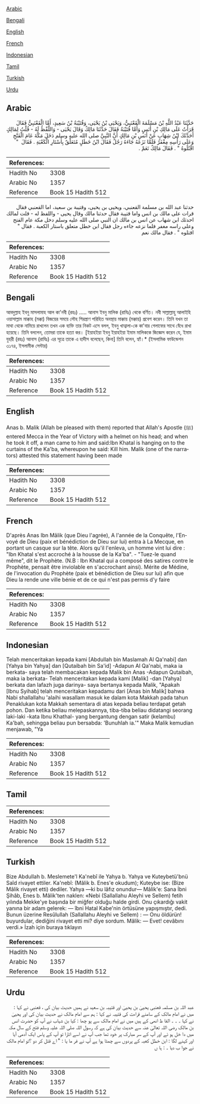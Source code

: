 [Arabic](#arabic)

[Bengali](#bengali)

[English](#english)

[French](#french)

[Indonesian](#indonesian)

[Tamil](#tamil)

[Turkish](#turkish)

[Urdu](#urdu)

## Arabic


<div dir="rtl" lang="ar" style={{fontSize:'larger',backgroundColor:'#f8f9fa',padding:20}}>
حَدَّثَنَا عَبْدُ اللَّهِ بْنُ مَسْلَمَةَ الْقَعْنَبِيُّ، وَيَحْيَى بْنُ يَحْيَى، وَقُتَيْبَةُ بْنُ سَعِيدٍ، أَمَّا الْقَعْنَبِيُّ فَقَالَ قَرَأْتُ عَلَى مَالِكِ بْنِ أَنَسٍ وَأَمَّا قُتَيْبَةُ فَقَالَ حَدَّثَنَا مَالِكٌ وَقَالَ يَحْيَى - وَاللَّفْظُ لَهُ - قُلْتُ لِمَالِكٍ أَحَدَّثَكَ ابْنُ شِهَابٍ عَنْ أَنَسِ بْنِ مَالِكٍ أَنَّ النَّبِيَّ صلى الله عليه وسلم دَخَلَ مَكَّةَ عَامَ الْفَتْحِ وَعَلَى رَأْسِهِ مِغْفَرٌ فَلَمَّا نَزَعَهُ جَاءَهُ رَجُلٌ فَقَالَ ابْنُ خَطَلٍ مُتَعَلِّقٌ بِأَسْتَارِ الْكَعْبَةِ ‏.‏ فَقَالَ ‏ "‏ اقْتُلُوهُ ‏"‏ ‏.‏ فَقَالَ مَالِكٌ نَعَمْ ‏.‏
</div>
<div style={{backgroundColor:'#f8f9fa',padding:20, marginBottom: 10}}><table> <thead> <tr> <th>References:</th> <th></th> </tr> </thead> <tbody><tr><td>Hadith No</td><td>3308</td></tr><tr><td>Arabic No</td><td>1357</td></tr><tr><td>Reference</td><td>Book 15 Hadith 512</td></tr></tbody></table></div>


<div dir="rtl" lang="ar" style={{fontSize:'larger',backgroundColor:'#f8f9fa',padding:20}}>
حدثنا عبد الله بن مسلمة القعنبي، ويحيى بن يحيى، وقتيبة بن سعيد، اما القعنبي فقال قرات على مالك بن انس واما قتيبة فقال حدثنا مالك وقال يحيى - واللفظ له - قلت لمالك احدثك ابن شهاب عن انس بن مالك ان النبي صلى الله عليه وسلم دخل مكة عام الفتح وعلى راسه مغفر فلما نزعه جاءه رجل فقال ابن خطل متعلق باستار الكعبة . فقال " اقتلوه " . فقال مالك نعم
</div>
<div style={{backgroundColor:'#f8f9fa',padding:20, marginBottom: 10}}><table> <thead> <tr> <th>References:</th> <th></th> </tr> </thead> <tbody><tr><td>Hadith No</td><td>3308</td></tr><tr><td>Arabic No</td><td>1357</td></tr><tr><td>Reference</td><td>Book 15 Hadith 512</td></tr></tbody></table></div>

## Bengali


<div dir="ltr" lang="bn" style={{fontSize:'larger',backgroundColor:'#f8f9fa',padding:20}}>
আবদুল্লাহ ইবনু মাসলামাহ আল কা'নবী (রহঃ) ..... আনাস ইবনু মালিক (রাযিঃ) থেকে বর্ণিত। নবী সাল্লাল্লাহু আলাইহি ওয়াসাল্লাম মাক্কাহ (মক্কা) বিজয়ের সময়ে লৌহ শিরস্ত্রাণ পরিহিত অবস্থায় মাক্কায় (মক্কায়) প্রবেশ করেন। তিনি যখন তা মাথা থেকে নামিয়ে রাখলেন তখন এক ব্যক্তি তার নিকট এসে বলল, ইবনু খাত্বালা-কে কা'বার গেলাফের সাথে বেঁধে রাখা হয়েছে। তিনি বললেন, তোমরা তাকে হত্যা কর। [ইয়াহইয়া ইবনু ইয়াহইয়া ইমাম মালিককে জিজ্ঞেস করেন যে, ইমাম যুহরী (রহঃ) আনাস (রাযিঃ) এর সূত্রে তাকে এ হাদীস বলেছেন, কিনা] তিনি বলেন, হ্যাঁ।* (ইসলামিক ফাউন্ডেশন ৩১৭৪, ইসলামীক সেন্টার)
</div>
<div style={{backgroundColor:'#f8f9fa',padding:20, marginBottom: 10}}><table> <thead> <tr> <th>References:</th> <th></th> </tr> </thead> <tbody><tr><td>Hadith No</td><td>3308</td></tr><tr><td>Arabic No</td><td>1357</td></tr><tr><td>Reference</td><td>Book 15 Hadith 512</td></tr></tbody></table></div>

## English


<div dir="ltr" lang="en" style={{fontSize:'larger',backgroundColor:'#f8f9fa',padding:20}}>
Anas b. Malik (Allah be pleased with them) reported that Allah's Apostle (ﷺ) entered Mecca in the Year of Victory with a helmet on his head; and when he took it off, a man came to him and said:Ibn Khatal is hanging on to the curtains of the Ka'ba, whereupon he said: Kill him. Malik (one of the narrators) attested this statement having been made
</div>
<div style={{backgroundColor:'#f8f9fa',padding:20, marginBottom: 10}}><table> <thead> <tr> <th>References:</th> <th></th> </tr> </thead> <tbody><tr><td>Hadith No</td><td>3308</td></tr><tr><td>Arabic No</td><td>1357</td></tr><tr><td>Reference</td><td>Book 15 Hadith 512</td></tr></tbody></table></div>

## French


<div dir="ltr" lang="fr" style={{fontSize:'larger',backgroundColor:'#f8f9fa',padding:20}}>
D'après Anas Ibn Mâlik (que Dieu l'agrée), A l'année de la Conquête, l'Envoyé de Dieu (paix et bénédiction de Dieu sur lui) entra à La Mecque, en portant un casque sur la tête. Alors qu'il l'enleva, un homme vint lui dire : "Ibn Khatal s'est accroché à la housse de la Ka'ba". - "Tuez-le quand même", dit le Prophète. (N.B : Ibn Khatal qui a composé des satires contre le Prophète, pensait être inviolable en s'accrochant ainsi). Mérite de Médine, de l'invocation du Prophète (paix et bénédiction de Dieu sur lui) afin que Dieu la rende une ville bénie et de ce qui n'est pas permis d'y faire
</div>
<div style={{backgroundColor:'#f8f9fa',padding:20, marginBottom: 10}}><table> <thead> <tr> <th>References:</th> <th></th> </tr> </thead> <tbody><tr><td>Hadith No</td><td>3308</td></tr><tr><td>Arabic No</td><td>1357</td></tr><tr><td>Reference</td><td>Book 15 Hadith 512</td></tr></tbody></table></div>

## Indonesian


<div dir="ltr" lang="id" style={{fontSize:'larger',backgroundColor:'#f8f9fa',padding:20}}>
Telah menceritakan kepada kami [Abdullah bin Maslamah Al Qa'nabi] dan [Yahya bin Yahya] dan [Qutaibah bin Sa'id] -Adapun Al Qa'nabi, maka ia berkata- saya telah membacakan kepada Malik bin Anas -Adapun Qutaibah, maka ia berkata- Telah menceritakan kepada kami [Malik] -dan [Yahya] berkata dan lafazh juga darinya- saya bertanya kepada Malik, "Apakah [Ibnu Syihab] telah menceritakan kepadamu dari [Anas bin Malik] bahwa Nabi shallallahu 'alaihi wasallam masuk ke dalam kota Makkah pada tahun Penaklukan kota Makkah sementara di atas kepada beliau terdapat getah pohon. Dan ketika beliau melepaskannya, tiba-tiba beliau didatangi seorang laki-laki -kata Ibnu Khathal- yang bergantung dengan satir (kelambu) Ka'bah, sehingga beliau pun bersabda: 'Bunuhlah ia.'" Maka Malik kemudian menjawab, "Ya
</div>
<div style={{backgroundColor:'#f8f9fa',padding:20, marginBottom: 10}}><table> <thead> <tr> <th>References:</th> <th></th> </tr> </thead> <tbody><tr><td>Hadith No</td><td>3308</td></tr><tr><td>Arabic No</td><td>1357</td></tr><tr><td>Reference</td><td>Book 15 Hadith 512</td></tr></tbody></table></div>

## Tamil


<div dir="ltr" lang="ta" style={{fontSize:'larger',backgroundColor:'#f8f9fa',padding:20}}>

</div>
<div style={{backgroundColor:'#f8f9fa',padding:20, marginBottom: 10}}><table> <thead> <tr> <th>References:</th> <th></th> </tr> </thead> <tbody><tr><td>Hadith No</td><td>3308</td></tr><tr><td>Arabic No</td><td>1357</td></tr><tr><td>Reference</td><td>Book 15 Hadith 512</td></tr></tbody></table></div>

## Turkish


<div dir="ltr" lang="tr" style={{fontSize:'larger',backgroundColor:'#f8f9fa',padding:20}}>
Bize Abdullah b. Meslemete'l Ka'nebî ile Yahya b. Yahya ve Kuteybetü'bnü Saîd rivayet ettiler. Ka'nebî: (Mâlik b. Enes'e okudum); Kuteybe ise: (Bize Mâlik rivayet etti) dediler. Yahya —ki bu lâfız onundur— Mâlik'e: Sana İbni Şihâb, Enes b. Mâlik'ten naklen: «Nebi (Sallallahu Aleyhi ve Sellem) fetih yılında Mekke'ye başında bir miğfer olduğu halde girdi. Onu çıkardığı vakit yanına bir adam gelerek: — îbni Hatal Kabe'nin örtüsüne yapışmıştır, dedi. Bunun üzerine Resûlullah (Sallallahu Aleyhi ve Sellem) : — Onu öldürün! buyurdular, dediğini rivayet etti mi? diye sordum. Mâlik: — Evet! cevâbını verdi.» İzah için buraya tıklayın
</div>
<div style={{backgroundColor:'#f8f9fa',padding:20, marginBottom: 10}}><table> <thead> <tr> <th>References:</th> <th></th> </tr> </thead> <tbody><tr><td>Hadith No</td><td>3308</td></tr><tr><td>Arabic No</td><td>1357</td></tr><tr><td>Reference</td><td>Book 15 Hadith 512</td></tr></tbody></table></div>

## Urdu


<div dir="rtl" lang="ur" style={{fontSize:'larger',backgroundColor:'#f8f9fa',padding:20}}>
عبد اللہ بن مسلمہ قعنبی یحییٰ بن یحییٰ اور قتیبہ بن سعید نے ہمیں حدیث بیان کی ، قعنبی نے کہا : میں نے امام مالک کے سامنے قراءت کی قتیبہ نے کہا : ہم سے امام مالک نے حدیث بیان کی اور یحییٰ نے کہا ۔ ۔ ۔ الفا ظ انھی کے ہیں میں نے امام مالک سے پو چھا : کیا بن شہاب نے آپ کو حضرت انس بن مالک رضی اللہ تعالیٰ عنہ سے حدیث بیان کی ہے کہ رسول اللہ صلی اللہ علیہ وسلم فتح کے سال مکہ میں دا خل ہو ئے اور آپ کے سر مبارک پر خود تھا جب آپ نے اسے اتارا تو آپ کے پاس ایک آدمی آیا اور کہنے لگا : ابن خطل کعبہ کے پردوں سے چمٹا ہوا ہے آپ نے فر ما یا : " اے قتل کر دو ؟تو امام مالک نے جوا ب دیا ۔ : ہا ں
</div>
<div style={{backgroundColor:'#f8f9fa',padding:20, marginBottom: 10}}><table> <thead> <tr> <th>References:</th> <th></th> </tr> </thead> <tbody><tr><td>Hadith No</td><td>3308</td></tr><tr><td>Arabic No</td><td>1357</td></tr><tr><td>Reference</td><td>Book 15 Hadith 512</td></tr></tbody></table></div>